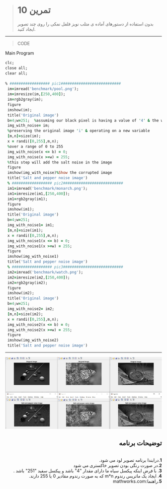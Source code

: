 
> # تمرین 10
>بدون استفاده از دستورهای آماده ی متلب نویز فلفل نمکی را روی چند تصویر ایجاد کنید.  
***
>CODE

Main Program
```ruby
clc;
close all;
clear all;

% ################## pic1###########################
 im=imread('benchmark/pool.png');
 im=imresize(im,[250,400]);
 im=rgb2gray(im); 
 figure
 imshow(im);
 title('Original image') 
 b=4;w=251;  %assuming our black pixel is having a value of '4' & the white one is '251'
 img_with_noise= im; 
 %preserving the original image 'i' & operating on a new variable
 [m,n]=size(im);
 x = randi([0,255],m,n);  
 %over a range of 0 to 255
 img_with_noise(x <= b) = 0;  
 img_with_noise(x >=w) = 255;  
 %this step will add the salt noise in the image
 figure
 imshow(img_with_noise)%Show the corrupted image
 title('Salt and pepper noise image')
 % ################## pic2###########################
 im1=imread('benchmark/monarch.png'); 
 im1=imresize(im1,[250,400]);
 im1=rgb2gray(im1); 
 figure
 imshow(im1);
 title('Original image') 
 b=4;w=251;  
 img_with_noise1= im1; 
 [m,n]=size(im1);
 x = randi([0,255],m,n);  
 img_with_noise1(x <= b) = 0;  
 img_with_noise1(x >=w) = 255;  
 figure
 imshow(img_with_noise1)
 title('Salt and pepper noise image')
 % ################## pic3###########################
 im2=imread('benchmark/watch.png');
 im2=imresize(im2,[250,400]);
 im2=rgb2gray(im2); 
 figure
 imshow(im2);
 title('Original image')
 b=4;w=251;  
 img_with_noise2= im2; 
 [m,n]=size(im2);
 x = randi([0,255],m,n);  
 img_with_noise2(x <= b) = 0;  
 img_with_noise2(x >=w) = 255;  
 figure
 imshow(img_with_noise2)
 title('Salt and pepper noise image')
```
****
![image](https://github.com/semnan-university-ai/image-processing-class/blob/main/excersiecs/FatemehSeyfi/11/q11.png)




<div dir="rtl">
<h2>توضیحات برنامه</h2> <br />
 <b>1</b>.درابندا برنامه تصویر لود می شود.  <br />
<b>2</b>.در صورت رنگی بودن تصویر خاکستری می شود <br />
<b>3</b>. با فرض اینکه پیکسل سیاه ما دارای مقدار "4" باشد و پیکسل  سفید "251" باشد .<br />
<b>4</b>. ایجاد یک ماتریس رندوم m*n که به صورت رندوم مقادیر 0 یا 255 دارند.<br />
<b>5</b>.راهنما:mathworks.com
    
</div>
